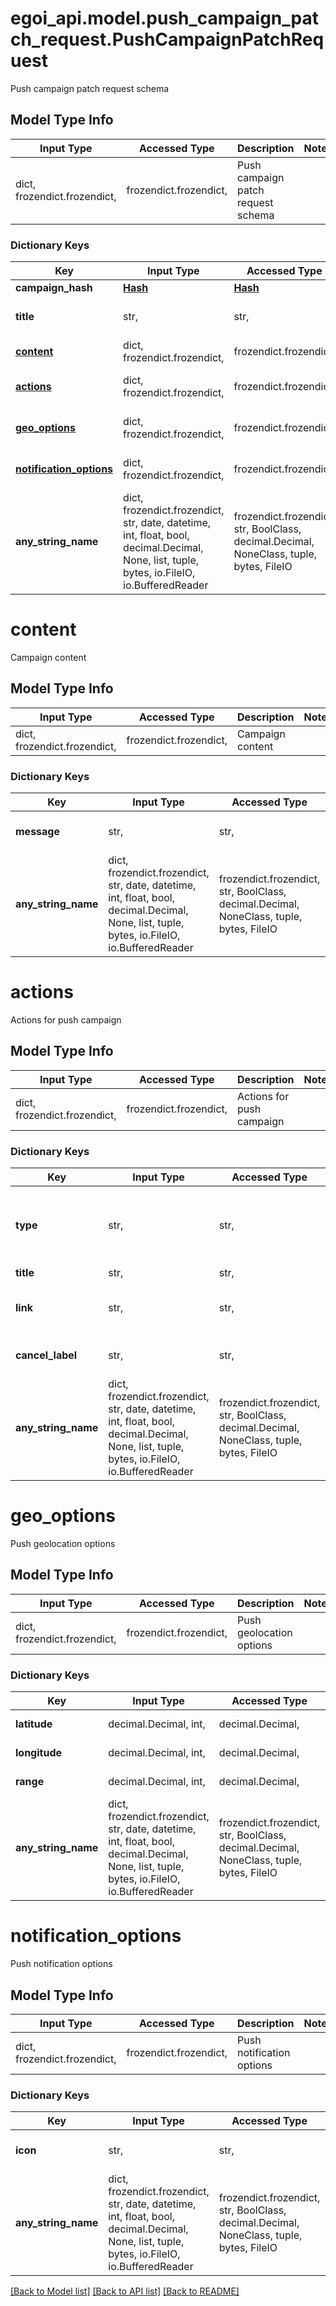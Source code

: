 # egoi_api.model.push_campaign_patch_request.PushCampaignPatchRequest

Push campaign patch request schema

## Model Type Info
Input Type | Accessed Type | Description | Notes
------------ | ------------- | ------------- | -------------
dict, frozendict.frozendict,  | frozendict.frozendict,  | Push campaign patch request schema | 

### Dictionary Keys
Key | Input Type | Accessed Type | Description | Notes
------------ | ------------- | ------------- | ------------- | -------------
**campaign_hash** | [**Hash**](Hash.md) | [**Hash**](Hash.md) |  | [optional] 
**title** | str,  | str,  | Push campaign subject | [optional] 
**[content](#content)** | dict, frozendict.frozendict,  | frozendict.frozendict,  | Campaign content | [optional] 
**[actions](#actions)** | dict, frozendict.frozendict,  | frozendict.frozendict,  | Actions for push campaign | [optional] 
**[geo_options](#geo_options)** | dict, frozendict.frozendict,  | frozendict.frozendict,  | Push geolocation options | [optional] 
**[notification_options](#notification_options)** | dict, frozendict.frozendict,  | frozendict.frozendict,  | Push notification options | [optional] 
**any_string_name** | dict, frozendict.frozendict, str, date, datetime, int, float, bool, decimal.Decimal, None, list, tuple, bytes, io.FileIO, io.BufferedReader | frozendict.frozendict, str, BoolClass, decimal.Decimal, NoneClass, tuple, bytes, FileIO | any string name can be used but the value must be the correct type | [optional]

# content

Campaign content

## Model Type Info
Input Type | Accessed Type | Description | Notes
------------ | ------------- | ------------- | -------------
dict, frozendict.frozendict,  | frozendict.frozendict,  | Campaign content | 

### Dictionary Keys
Key | Input Type | Accessed Type | Description | Notes
------------ | ------------- | ------------- | ------------- | -------------
**message** | str,  | str,  | Push campaign message | [optional] 
**any_string_name** | dict, frozendict.frozendict, str, date, datetime, int, float, bool, decimal.Decimal, None, list, tuple, bytes, io.FileIO, io.BufferedReader | frozendict.frozendict, str, BoolClass, decimal.Decimal, NoneClass, tuple, bytes, FileIO | any string name can be used but the value must be the correct type | [optional]

# actions

Actions for push campaign

## Model Type Info
Input Type | Accessed Type | Description | Notes
------------ | ------------- | ------------- | -------------
dict, frozendict.frozendict,  | frozendict.frozendict,  | Actions for push campaign | 

### Dictionary Keys
Key | Input Type | Accessed Type | Description | Notes
------------ | ------------- | ------------- | ------------- | -------------
**type** | str,  | str,  | Type of action | [optional] must be one of ["url", "deeplink", ] 
**title** | str,  | str,  | Action title | [optional] 
**link** | str,  | str,  | Action link (may be either URL or deeplink) | [optional] 
**cancel_label** | str,  | str,  | Action cancel label text | [optional] 
**any_string_name** | dict, frozendict.frozendict, str, date, datetime, int, float, bool, decimal.Decimal, None, list, tuple, bytes, io.FileIO, io.BufferedReader | frozendict.frozendict, str, BoolClass, decimal.Decimal, NoneClass, tuple, bytes, FileIO | any string name can be used but the value must be the correct type | [optional]

# geo_options

Push geolocation options

## Model Type Info
Input Type | Accessed Type | Description | Notes
------------ | ------------- | ------------- | -------------
dict, frozendict.frozendict,  | frozendict.frozendict,  | Push geolocation options | 

### Dictionary Keys
Key | Input Type | Accessed Type | Description | Notes
------------ | ------------- | ------------- | ------------- | -------------
**latitude** | decimal.Decimal, int,  | decimal.Decimal,  | Geolocation latitude | [optional] 
**longitude** | decimal.Decimal, int,  | decimal.Decimal,  | Geolocation longitude | [optional] 
**range** | decimal.Decimal, int,  | decimal.Decimal,  | Geolocation range | [optional] 
**any_string_name** | dict, frozendict.frozendict, str, date, datetime, int, float, bool, decimal.Decimal, None, list, tuple, bytes, io.FileIO, io.BufferedReader | frozendict.frozendict, str, BoolClass, decimal.Decimal, NoneClass, tuple, bytes, FileIO | any string name can be used but the value must be the correct type | [optional]

# notification_options

Push notification options

## Model Type Info
Input Type | Accessed Type | Description | Notes
------------ | ------------- | ------------- | -------------
dict, frozendict.frozendict,  | frozendict.frozendict,  | Push notification options | 

### Dictionary Keys
Key | Input Type | Accessed Type | Description | Notes
------------ | ------------- | ------------- | ------------- | -------------
**icon** | str,  | str,  | Url for the icon of the notification | [optional] 
**any_string_name** | dict, frozendict.frozendict, str, date, datetime, int, float, bool, decimal.Decimal, None, list, tuple, bytes, io.FileIO, io.BufferedReader | frozendict.frozendict, str, BoolClass, decimal.Decimal, NoneClass, tuple, bytes, FileIO | any string name can be used but the value must be the correct type | [optional]

[[Back to Model list]](../../README.md#documentation-for-models) [[Back to API list]](../../README.md#documentation-for-api-endpoints) [[Back to README]](../../README.md)

